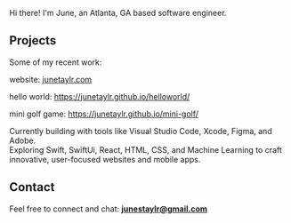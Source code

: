 Hi there! I'm June, an Atlanta, GA based software engineer.

## Projects  
Some of my recent work: 

website: [junetaylr.com](https://www.junetaylr.com)

hello world: https://junetaylr.github.io/helloworld/

mini golf game: https://junetaylr.github.io/mini-golf/

Currently building with tools like Visual Studio Code, Xcode, Figma, and Adobe.  
Exploring Swift, SwiftUi, React, HTML, CSS, and Machine Learning to craft innovative, user-focused websites and mobile apps.

## Contact  
Feel free to connect and chat: **junestaylr@gmail.com**  

